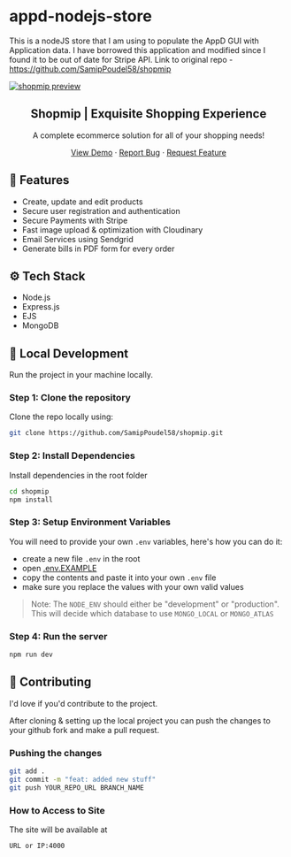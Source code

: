 # appd-nodejs-store
This is a nodeJS store that I am using to populate the AppD GUI with Application data. 
I have borrowed this application and modified since I found it to be out of date for Stripe API. Link to original repo - https://github.com/SamipPoudel58/shopmip

<a href="https://shopmip.onrender.com/">
    <img src="./public/pictures/shopmip.png" alt="shopmip preview">
  </a>

  <h2 align="center">Shopmip | Exquisite Shopping Experience</h2>

  <p align="center">A complete ecommerce solution for all of your shopping needs!</p>

  <p align="center">
    <a href="https://shopmip.onrender.com/">View Demo</a>
    ·
    <a href="https://github.com/SamipPoudel58/shopmip/issues">Report Bug</a>
    ·
    <a href="https://github.com/SamipPoudel58/shopmip/issues">Request Feature</a>
  </p>

## 🌟 Features

- Create, update and edit products
- Secure user registration and authentication
- Secure Payments with Stripe
- Fast image upload & optimization with Cloudinary
- Email Services using Sendgrid
- Generate bills in PDF form for every order

## ⚙️ Tech Stack

- Node.js
- Express.js
- EJS
- MongoDB

## 🚀 Local Development

Run the project in your machine locally.

### Step 1: Clone the repository

Clone the repo locally using:

```sh
git clone https://github.com/SamipPoudel58/shopmip.git
```

### Step 2: Install Dependencies

Install dependencies in the root folder

```sh
cd shopmip
npm install
```

### Step 3: Setup Environment Variables

You will need to provide your own `.env` variables, here's how you can do it:

- create a new file `.env` in the root
- open [.env.EXAMPLE](./.env.EXAMPLE)
- copy the contents and paste it into your own `.env` file
- make sure you replace the values with your own valid values

> Note: The `NODE_ENV` should either be "development" or "production". This will decide which database to use `MONGO_LOCAL` or `MONGO_ATLAS`

### Step 4: Run the server

```sh
npm run dev
```

## 🙏 Contributing

I'd love if you'd contribute to the project.

After cloning & setting up the local project you can push the changes to your github fork and make a pull request.

### Pushing the changes

```bash
git add .
git commit -m "feat: added new stuff"
git push YOUR_REPO_URL BRANCH_NAME
```

### How to Access to Site 
The site will be available at 
```
URL or IP:4000
```


